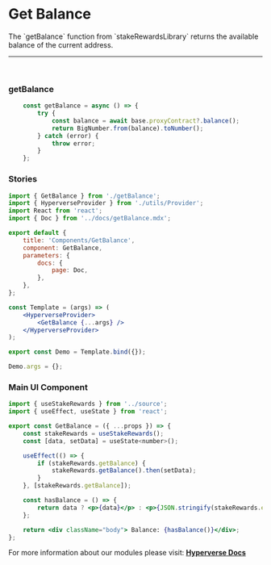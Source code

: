 # Get Balance

<p> The `getBalance` function from `stakeRewardsLibrary` returns the available balance of the current address. </p>

---

<br>

### getBalance

```jsx
	const getBalance = async () => {
		try {
			const balance = await base.proxyContract?.balance();
			return BigNumber.from(balance).toNumber();
		} catch (error) {
			throw error;
		}
	};
```

### Stories

```jsx
import { GetBalance } from './getBalance';
import { HyperverseProvider } from './utils/Provider';
import React from 'react';
import { Doc } from '../docs/getBalance.mdx';

export default {
	title: 'Components/GetBalance',
	component: GetBalance,
	parameters: {
		docs: {
			page: Doc,
		},
	},
};

const Template = (args) => (
	<HyperverseProvider>
		<GetBalance {...args} />
	</HyperverseProvider>
);

export const Demo = Template.bind({});

Demo.args = {};
```

### Main UI Component

```jsx
import { useStakeRewards } from '../source';
import { useEffect, useState } from 'react';

export const GetBalance = ({ ...props }) => {
	const stakeRewards = useStakeRewards();
	const [data, setData] = useState<number>();

	useEffect(() => {
		if (stakeRewards.getBalance) {
			stakeRewards.getBalance().then(setData);
		}
	}, [stakeRewards.getBalance]);

	const hasBalance = () => {
		return data ? <p>{data}</p> : <p>{JSON.stringify(stakeRewards.error)}</p>;
	};

	return <div className="body"> Balance: {hasBalance()}</div>;
};
```

For more information about our modules please visit: [**Hyperverse Docs**](docs.hyperverse.dev)
